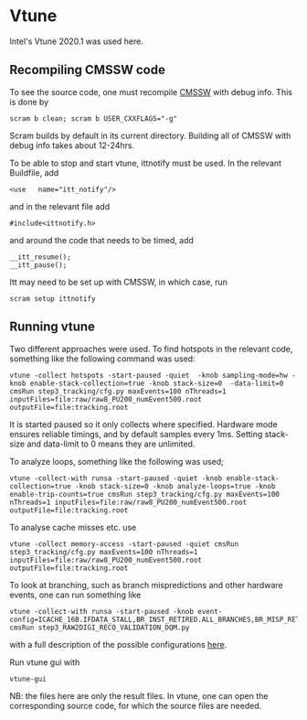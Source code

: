 # Vtune 

Intel's Vtune 2020.1 was used here. 

## Recompiling CMSSW code 
To see the source code, one must recompile [CMSSW](https://github.com/cms-sw/cmssw)  with debug info. This is done by 
```
scram b clean; scram b USER_CXXFLAGS="-g"
``` 
Scram builds by default in its current directory. Building all of CMSSW with debug info takes about 12-24hrs.

To be able to stop and start vtune, ittnotify must be used. In the relevant Buildfile, add
```
<use   name="itt_notify"/> 
```
and in the relevant file add 
```
#include<ittnotify.h> 
``` 
and around the code that needs to be timed, add 
```
__itt_resume();
__itt_pause(); 
``` 

Itt may need to be set up with CMSSW, in which case, run 
```
scram setup ittnotify
``` 


## Running vtune 
Two different approaches were used. To find hotspots in the relevant code, something like the following command was used: 
```
vtune -collect hotspots -start-paused -quiet  -knob sampling-mode=hw -knob enable-stack-collection=true -knob stack-size=0  -data-limit=0 cmsRun step3_tracking/cfg.py maxEvents=100 nThreads=1 inputFiles=file:raw/raw8_PU200_numEvent500.root outputFile=file:tracking.root
```
It is started paused so it only collects where specified. Hardware mode ensures reliable timings, and by default samples every 1ms. Setting stack-size and data-limit to 0 means they are unlimited. 

To analyze loops, something like the following was used; 
```
vtune -collect-with runsa -start-paused -quiet -knob enable-stack-collection=true -knob stack-size=0 -knob analyze-loops=true -knob enable-trip-counts=true cmsRun step3_tracking/cfg.py maxEvents=100 nThreads=1 inputFiles=file:raw/raw8_PU200_numEvent500.root outputFile=file:tracking.root
``` 

To analyse cache misses etc. use
``` 
vtune -collect memory-access -start-paused -quiet cmsRun step3_tracking/cfg.py maxEvents=100 nThreads=1 inputFiles=file:raw/raw8_PU200_numEvent500.root outputFile=file:tracking.root
``` 

To look at branching, such as branch mispredictions and other hardware events, one can run something like
```
vtune -collect-with runsa -start-paused -knob event-config=ICACHE_16B.IFDATA_STALL,BR_INST_RETIRED.ALL_BRANCHES,BR_MISP_RETIRED.NEAR_TAKEN,BR_MISP_RETIRED.ALL_BRANCHES cmsRun step3_RAW2DIGI_RECO_VALIDATION_DQM.py 
``` 
with a full description of the possible configurations [here](https://download.01.org/perfmon/index/skylake.html).


Run vtune gui with 

```
vtune-gui
``` 

NB: the files here are only the result files. In vtune, one can open the corresponding source code, for which the source files are needed.  
